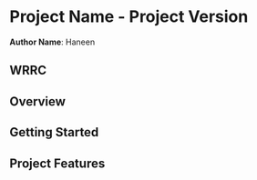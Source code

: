 # Project Name - Project Version

**Author Name**: Haneen

## WRRC


## Overview

## Getting Started
<!-- What are the steps that a user must take in order to build this app on their own machine and get it running? -->

## Project Features
<!-- What are the features included in you app -->